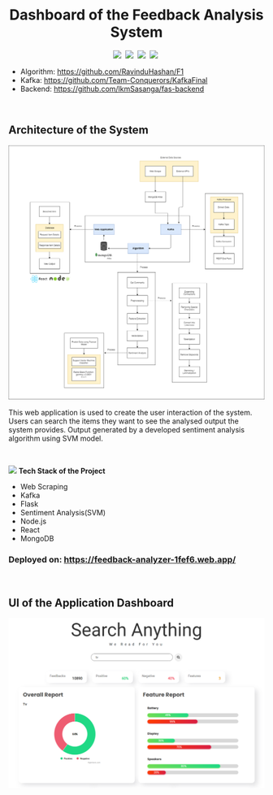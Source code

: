 <h1 align="center">
    Dashboard of the Feedback Analysis System
</h1>


<p align="center">
    <img src="https://img.shields.io/badge/Version-1.0-blue" />&nbsp;
    <img src="https://img.shields.io/badge/Completion-95-success" />&nbsp;
    <img src="https://img.shields.io/badge/Role-Total Contribution-success" />&nbsp;
    <img src="https://img.shields.io/badge/License-MIT-orange" />&nbsp;
</p>

- Algorithm: https://github.com/RavinduHashan/F1
- Kafka: https://github.com/Team-Conquerors/KafkaFinal
- Backend: https://github.com/lkmSasanga/fas-backend

<br>

## Architecture of the System
![alt text](architecture.png)

<p>
This web application is used to create the user interaction of the system. Users can search the items they want to see the analysed output the system provides. Output generated by a developed sentiment analysis algorithm using SVM model. 
</p>

<br>

<img src="https://media.giphy.com/media/iY8CRBdQXODJSCERIr/giphy.gif" width="30px">&nbsp;**Tech Stack of the Project**

- Web Scraping 
- Kafka
- Flask
- Sentiment Analysis(SVM)
- Node.js
- React
- MongoDB

### Deployed on: https://feedback-analyzer-1fef6.web.app/

<br>

## UI of the Application Dashboard
![alt text](ui.png)


